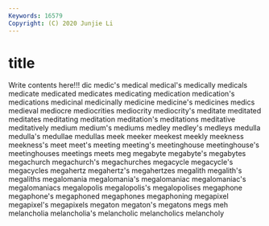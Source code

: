 ```yaml
---
Keywords: 16579
Copyright: (C) 2020 Junjie Li
---
```


# title

Write contents here!!!
dic 
medic's 
medical 
medical's 
medically
medicals 
medicate 
medicated 
medicates 
medicating 
medication 
medication's 
medications 
medicinal 
medicinally
medicine 
medicine's 
medicines 
medics 
medieval 
mediocre 
mediocrities 
mediocrity 
mediocrity's 
meditate
meditated 
meditates 
meditating 
meditation 
meditation's 
meditations 
meditative 
meditatively 
medium 
medium's
mediums 
medley 
medley's 
medleys 
medulla 
medulla's 
medullae 
medullas 
meek 
meeker
meekest 
meekly 
meekness 
meekness's 
meet 
meet's 
meeting 
meeting's 
meetinghouse 
meetinghouse's
meetinghouses 
meetings 
meets 
meg 
megabyte 
megabyte's 
megabytes 
megachurch 
megachurch's 
megachurches
megacycle 
megacycle's 
megacycles 
megahertz 
megahertz's 
megahertzes 
megalith 
megalith's 
megaliths 
megalomania
megalomania's 
megalomaniac 
megalomaniac's 
megalomaniacs 
megalopolis 
megalopolis's 
megalopolises 
megaphone 
megaphone's 
megaphoned
megaphones 
megaphoning 
megapixel 
megapixel's 
megapixels 
megaton 
megaton's 
megatons 
megs 
meh
melancholia 
melancholia's 
melancholic 
melancholics 
melancholy 
